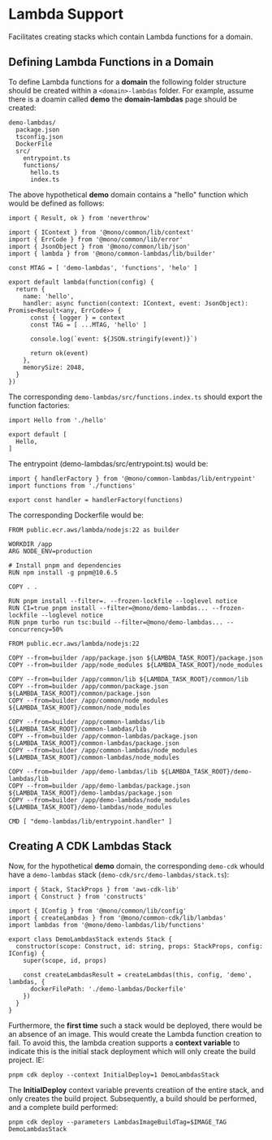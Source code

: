 # Lambda Support

Facilitates creating stacks which contain Lambda functions for a domain.

## Defining Lambda Functions in a Domain

To define Lambda functions for a **domain** the  following folder structure should be created 
within a ```<domain>-lambdas``` folder. For example, assume there is a doamin called **demo**  the
**domain-lambdas**  page should be created:

```
demo-lambdas/
  package.json
  tsconfig.json
  DockerFile
  src/
    entrypoint.ts
    functions/
      hello.ts
      index.ts
```

The above hypothetical **demo** domain contains a "hello" function which would be defined as follows:

```
import { Result, ok } from 'neverthrow'

import { IContext } from '@mono/common/lib/context'
import { ErrCode } from '@mono/common/lib/error'
import { JsonObject } from '@mono/common/lib/json'
import { lambda } from '@mono/common-lambdas/lib/builder'

const MTAG = [ 'demo-lambdas', 'functions', 'helo' ]

export default lambda(function(config) {
  return {
    name: 'hello',
    handler: async function(context: IContext, event: JsonObject): Promise<Result<any, ErrCode>> {
      const { logger } = context
      const TAG = [ ...MTAG, 'hello' ]

      console.log(`event: ${JSON.stringify(event)}`)

      return ok(event)
    },
    memorySize: 2048,
  }
})
```

The corresponding ```demo-lambdas/src/functions.index.ts```  should  export the function factories:

```
import Hello from './hello'

export default [
  Hello,
]
```

The entrypoint (demo-lambdas/src/entrypoint.ts) would be:

```
import { handlerFactory } from '@mono/common-lambdas/lib/entrypoint' 
import functions from './functions'

export const handler = handlerFactory(functions)
```

The corresponding Dockerfile would be:

```
FROM public.ecr.aws/lambda/nodejs:22 as builder

WORKDIR /app
ARG NODE_ENV=production

# Install pnpm and dependencies
RUN npm install -g pnpm@10.6.5

COPY . .

RUN pnpm install --filter=. --frozen-lockfile --loglevel notice
RUN CI=true pnpm install --filter=@mono/demo-lambdas... --frozen-lockfile --loglevel notice
RUN pnpm turbo run tsc:build --filter=@mono/demo-lambdas... --concurrency=50%

FROM public.ecr.aws/lambda/nodejs:22

COPY --from=builder /app/package.json ${LAMBDA_TASK_ROOT}/package.json
COPY --from=builder /app/node_modules ${LAMBDA_TASK_ROOT}/node_modules

COPY --from=builder /app/common/lib ${LAMBDA_TASK_ROOT}/common/lib
COPY --from=builder /app/common/package.json ${LAMBDA_TASK_ROOT}/common/package.json
COPY --from=builder /app/common/node_modules ${LAMBDA_TASK_ROOT}/common/node_modules

COPY --from=builder /app/common-lambdas/lib ${LAMBDA_TASK_ROOT}/common-lambdas/lib
COPY --from=builder /app/common-lambdas/package.json ${LAMBDA_TASK_ROOT}/common-lambdas/package.json
COPY --from=builder /app/common-lambdas/node_modules ${LAMBDA_TASK_ROOT}/common-lambdas/node_modules

COPY --from=builder /app/demo-lambdas/lib ${LAMBDA_TASK_ROOT}/demo-lambdas/lib
COPY --from=builder /app/demo-lambdas/package.json ${LAMBDA_TASK_ROOT}/demo-lambdas/package.json
COPY --from=builder /app/demo-lambdas/node_modules ${LAMBDA_TASK_ROOT}/demo-lambdas/node_modules

CMD [ "demo-lambdas/lib/entrypoint.handler" ]
```

## Creating A CDK Lambdas Stack

Now, for the hypothetical **demo** domain, the corresponding ```demo-cdk``` whould have a ```demo-lambdas``` stack (```demo-cdk/src/demo-lambdas/stack.ts```):

```
import { Stack, StackProps } from 'aws-cdk-lib'
import { Construct } from 'constructs'

import { IConfig } from '@mono/common/lib/config'
import { createLambdas } from '@mono/common-cdk/lib/lambdas'
import lambdas from '@mono/demo-lambdas/lib/functions'

export class DemoLambdasStack extends Stack {
  constructor(scope: Construct, id: string, props: StackProps, config: IConfig) {
    super(scope, id, props)

    const createLambdasResult = createLambdas(this, config, 'demo', lambdas, {
      dockerFilePath: './demo-lambdas/Dockerfile'
    })
  }
}
```

Furthermore, the **first time** such a stack would be  deployed, there would be an  absence of an image. This would create the Lambda function creation to fail. To avoid this, the lambda creation supports a **context variable** to indicate this is the initial stack deployment which will only create the  build project. IE:

```
pnpm cdk deploy --context InitialDeploy=1 DemoLambdasStack
```

The **InitialDeploy** context variable prevents creatiion of the entire stack, and only creates the build project. Subsequently, a build should be performed, and a complete build performed:

```
pnpm cdk deploy --parameters LambdasImageBuildTag=$IMAGE_TAG DemoLambdasStack
```